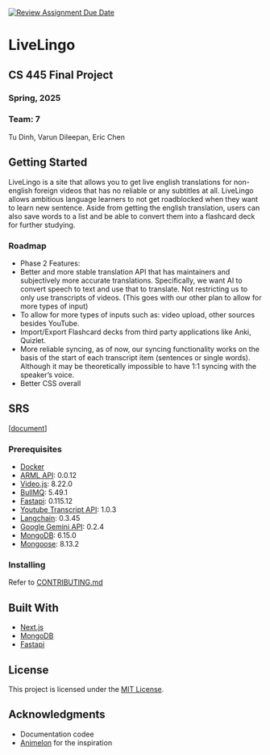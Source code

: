 [![Review Assignment Due Date](https://classroom.github.com/assets/deadline-readme-button-22041afd0340ce965d47ae6ef1cefeee28c7c493a6346c4f15d667ab976d596c.svg)](https://classroom.github.com/a/vfKrPwQS)
# LiveLingo
## CS 445 Final Project
### Spring, 2025

### Team: 7
Tu Dinh, Varun Dileepan, Eric Chen

## Getting Started
LiveLingo is a site that allows you to get live english translations for non-english foreign videos that has no reliable or any subtitles at all. LiveLingo allows ambitious language learners to not get roadblocked when they want to learn new sentence. Aside from getting the english translation, users can also save words to a list and be able to convert them into a flashcard deck for further studying.

### Roadmap
* Phase 2 Features: 
* Better and more stable translation API that has maintainers and subjectively more accurate translations. Specifically, we want AI to convert speech to text and use that to translate. Not restricting us to only use transcripts of videos. (This goes with our other plan to allow for more types of input)
* To allow for more types of inputs such as: video upload, other sources besides YouTube. 
* Import/Export Flashcard decks from third party applications like Anki, Quizlet. 
* More reliable syncing, as of now, our syncing functionality works on the basis of the start of each transcript item (sentences or single words). Although it may be theoretically impossible to have 1:1 syncing with the speaker’s voice.
* Better CSS overall

## SRS
[[document](https://docs.google.com/document/d/1sRP4Ddse97Gp9jGOHWNEZOgI1vFFwfzEcsBGmngrnJs/edit?usp=sharing)]
  
### Prerequisites
* [Docker](https://www.docker.com/)
* [ARML API](https://socket.dev/npm/package/arml/overview/0.0.12): 0.0.12
* [Video.js](https://videojs.com/): 8.22.0
* [BullMQ](https://docs.bullmq.io/): 5.49.1
* [Fastapi](https://fastapi.tiangolo.com/): 0.115.12
* [Youtube Transcript API](https://pypi.org/project/youtube-transcript-api/): 1.0.3
* [Langchain](https://www.langchain.com/langsmith): 0.3.45
* [Google Gemini API](https://ai.google.dev/): 0.2.4
* [MongoDB](https://www.mongodb.com/): 6.15.0
* [Mongoose](https://mongoosejs.com/docs/): 8.13.2

### Installing
Refer to [CONTRIBUTING.md](https://github.com/bucs445spring2025/portfolio-team7/blob/main/CONTRIBUTING.md)

## Built With
* [Next.js](https://nextjs.org/)
* [MongoDB](https://www.mongodb.com/)
* [Fastapi](https://fastapi.tiangolo.com/)

## License
This project is licensed under the [MIT License](LICENSE).

## Acknowledgments
* Documentation codee
* [Animelon](https://animelon.com/) for the inspiration
